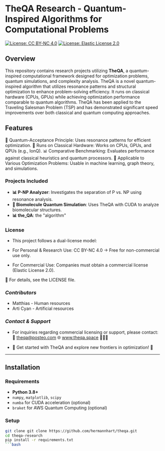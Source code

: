 # TheQA Research - Quantum-Inspired Algorithms for Computational Problems

[![License: CC BY-NC 4.0](https://img.shields.io/badge/License-CC%20BY--NC%204.0-blue.svg)](https://creativecommons.org/licenses/by-nc/4.0/)
[![License: Elastic License 2.0](https://img.shields.io/badge/Commercial%20License-ELv2-orange)](LICENSE-COMMERCIAL.txt)

## **Overview**
This repository contains research projects utilizing **TheQA**, a quantum-inspired computational framework designed for optimization problems, quantum simulations, and complexity analysis.
TheQA is a novel quantum-inspired algorithm that utilizes resonance patterns and structural optimization to enhance problem-solving efficiency. It runs on classical hardware (CPUs, GPUs) while achieving optimization performance comparable to quantum algorithms. TheQA has been applied to the Traveling Salesman Problem (TSP) and has demonstrated significant speed improvements over both classical and quantum computing approaches.

## **Features**

🧠 Quantum-Acceptance Principle: Uses resonance patterns for efficient optimization.
🚀 Runs on Classical Hardware: Works on CPUs, GPUs, and QPUs (e.g., IonQ).
📊 Comparative Benchmarking: Evaluates performance against classical heuristics and quantum processors.
🔬 Applicable to Various Optimization Problems: Usable in machine learning, graph theory, and simulations.

### **Projects Included**
- **📊 P-NP Analyzer**: Investigates the separation of P vs. NP using resonance analysis.
- **🧬 Biomolecule Quantum Simulation**: Uses TheQA with CUDA to analyze biomolecular structures.
- **📊 the_QA**: the "algorithm"

### **License**
- This project follows a dual-license model:

- For Personal & Research Use: CC BY-NC 4.0 → Free for non-commercial use only.
- For Commercial Use: Companies must obtain a commercial license (Elastic License 2.0).

📜 For details, see the LICENSE file.


### ***Contributors***

- Matthias - Human resources
- Arti Cyan - Artificial  resources


### ***Contact & Support***

- For inquiries regarding commercial licensing or support, please contact:📧 theqa@posteo.com 🌐 www.theqa.space 🚀🚀🚀

- 🚀 Get started with TheQA and explore new frontiers in optimization! 🚀

---

## **Installation**
### **Requirements**
- **Python 3.8+**
- `numpy`, `matplotlib`, `scipy`
- `numba` for CUDA acceleration (optional)
- `braket` for AWS Quantum Computing (optional)

### **Setup**
```bash
git clone git clone https://github.com/hermannhart/theqa.git
cd theqa-research
pip install -r requirements.txt
```bash




